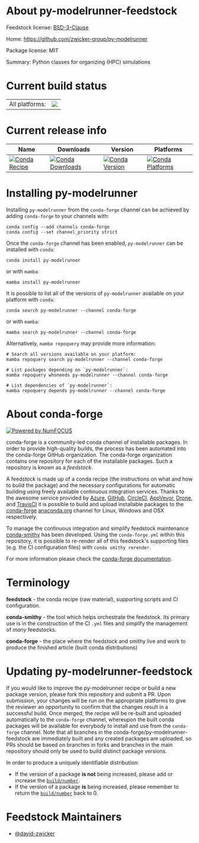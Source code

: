About py-modelrunner-feedstock
==============================

Feedstock license: [BSD-3-Clause](https://github.com/conda-forge/py-modelrunner-feedstock/blob/main/LICENSE.txt)

Home: https://github.com/zwicker-group/py-modelrunner

Package license: MIT

Summary: Python classes for organizing (HPC) simulations

Current build status
====================


<table><tr><td>All platforms:</td>
    <td>
      <a href="https://dev.azure.com/conda-forge/feedstock-builds/_build/latest?definitionId=17537&branchName=main">
        <img src="https://dev.azure.com/conda-forge/feedstock-builds/_apis/build/status/py-modelrunner-feedstock?branchName=main">
      </a>
    </td>
  </tr>
</table>

Current release info
====================

| Name | Downloads | Version | Platforms |
| --- | --- | --- | --- |
| [![Conda Recipe](https://img.shields.io/badge/recipe-py--modelrunner-green.svg)](https://anaconda.org/conda-forge/py-modelrunner) | [![Conda Downloads](https://img.shields.io/conda/dn/conda-forge/py-modelrunner.svg)](https://anaconda.org/conda-forge/py-modelrunner) | [![Conda Version](https://img.shields.io/conda/vn/conda-forge/py-modelrunner.svg)](https://anaconda.org/conda-forge/py-modelrunner) | [![Conda Platforms](https://img.shields.io/conda/pn/conda-forge/py-modelrunner.svg)](https://anaconda.org/conda-forge/py-modelrunner) |

Installing py-modelrunner
=========================

Installing `py-modelrunner` from the `conda-forge` channel can be achieved by adding `conda-forge` to your channels with:

```
conda config --add channels conda-forge
conda config --set channel_priority strict
```

Once the `conda-forge` channel has been enabled, `py-modelrunner` can be installed with `conda`:

```
conda install py-modelrunner
```

or with `mamba`:

```
mamba install py-modelrunner
```

It is possible to list all of the versions of `py-modelrunner` available on your platform with `conda`:

```
conda search py-modelrunner --channel conda-forge
```

or with `mamba`:

```
mamba search py-modelrunner --channel conda-forge
```

Alternatively, `mamba repoquery` may provide more information:

```
# Search all versions available on your platform:
mamba repoquery search py-modelrunner --channel conda-forge

# List packages depending on `py-modelrunner`:
mamba repoquery whoneeds py-modelrunner --channel conda-forge

# List dependencies of `py-modelrunner`:
mamba repoquery depends py-modelrunner --channel conda-forge
```


About conda-forge
=================

[![Powered by
NumFOCUS](https://img.shields.io/badge/powered%20by-NumFOCUS-orange.svg?style=flat&colorA=E1523D&colorB=007D8A)](https://numfocus.org)

conda-forge is a community-led conda channel of installable packages.
In order to provide high-quality builds, the process has been automated into the
conda-forge GitHub organization. The conda-forge organization contains one repository
for each of the installable packages. Such a repository is known as a *feedstock*.

A feedstock is made up of a conda recipe (the instructions on what and how to build
the package) and the necessary configurations for automatic building using freely
available continuous integration services. Thanks to the awesome service provided by
[Azure](https://azure.microsoft.com/en-us/services/devops/), [GitHub](https://github.com/),
[CircleCI](https://circleci.com/), [AppVeyor](https://www.appveyor.com/),
[Drone](https://cloud.drone.io/welcome), and [TravisCI](https://travis-ci.com/)
it is possible to build and upload installable packages to the
[conda-forge](https://anaconda.org/conda-forge) [anaconda.org](https://anaconda.org/)
channel for Linux, Windows and OSX respectively.

To manage the continuous integration and simplify feedstock maintenance
[conda-smithy](https://github.com/conda-forge/conda-smithy) has been developed.
Using the ``conda-forge.yml`` within this repository, it is possible to re-render all of
this feedstock's supporting files (e.g. the CI configuration files) with ``conda smithy rerender``.

For more information please check the [conda-forge documentation](https://conda-forge.org/docs/).

Terminology
===========

**feedstock** - the conda recipe (raw material), supporting scripts and CI configuration.

**conda-smithy** - the tool which helps orchestrate the feedstock.
                   Its primary use is in the construction of the CI ``.yml`` files
                   and simplify the management of *many* feedstocks.

**conda-forge** - the place where the feedstock and smithy live and work to
                  produce the finished article (built conda distributions)


Updating py-modelrunner-feedstock
=================================

If you would like to improve the py-modelrunner recipe or build a new
package version, please fork this repository and submit a PR. Upon submission,
your changes will be run on the appropriate platforms to give the reviewer an
opportunity to confirm that the changes result in a successful build. Once
merged, the recipe will be re-built and uploaded automatically to the
`conda-forge` channel, whereupon the built conda packages will be available for
everybody to install and use from the `conda-forge` channel.
Note that all branches in the conda-forge/py-modelrunner-feedstock are
immediately built and any created packages are uploaded, so PRs should be based
on branches in forks and branches in the main repository should only be used to
build distinct package versions.

In order to produce a uniquely identifiable distribution:
 * If the version of a package **is not** being increased, please add or increase
   the [``build/number``](https://docs.conda.io/projects/conda-build/en/latest/resources/define-metadata.html#build-number-and-string).
 * If the version of a package **is** being increased, please remember to return
   the [``build/number``](https://docs.conda.io/projects/conda-build/en/latest/resources/define-metadata.html#build-number-and-string)
   back to 0.

Feedstock Maintainers
=====================

* [@david-zwicker](https://github.com/david-zwicker/)

